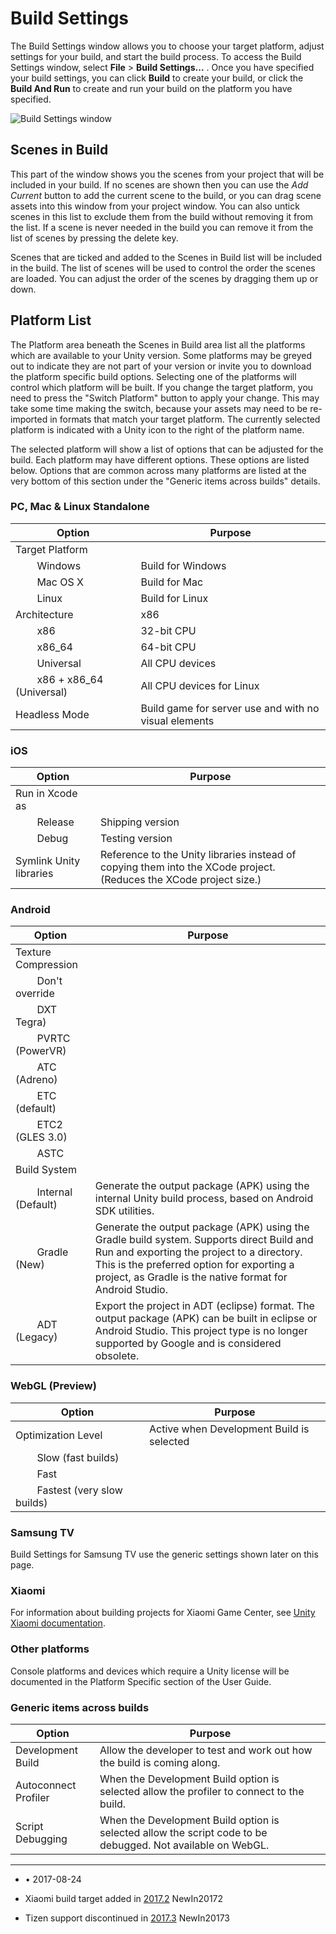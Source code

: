 # Build Settings

The Build Settings window allows you to choose your target platform, adjust settings for your build, and start the build process. To access the Build Settings window, select __File__ > __Build Settings...__ . Once you have specified your build settings, you can click __Build__ to create your build, or click the __Build And Run__ to create and run your build on the platform you have specified.

![Build Settings window](../uploads/Main/BuildSettings.png)

## Scenes in Build

This part of the window shows you the scenes from your project that will be included in your build.  If no scenes are shown then you can use the *Add Current* button to add the current scene to the build, or you can drag scene assets into this window from your project window. You can also untick scenes in this list to exclude them from the build without removing it from the list.  If a scene is never needed in the build you can remove it from the list of scenes by pressing the delete key.

Scenes that are ticked and added to the Scenes in Build list will be included in the build. The list of scenes will be used to control the order the scenes are loaded. You can adjust the order of the scenes by dragging them up or down.

## Platform List

The Platform area beneath the Scenes in Build area list all the platforms which are available to your Unity version.  Some platforms may be greyed out to indicate they are not part of your version or invite you to download the platform specific build options.  Selecting one of the platforms will control which platform will be built. If you change the target platform, you need to press the "Switch Platform" button to apply your change.  This may take some time making the switch, because your assets may need to be re-imported in formats that match your target platform.  The currently selected platform is indicated with a Unity icon to the right of the platform name.

The selected platform will show a list of options that can be adjusted for the build.  Each platform may have different options.  These options are listed below.  Options that are common across many platforms are listed at the very bottom of this section under the "Generic items across builds" details.

### PC, Mac & Linux Standalone
|Option |Purpose |
|---|---|
|Target Platform ||
|&#160;&#160;&#160;&#160;&#160;&#160;&#160;&#160;Windows |Build for Windows|
|&#160;&#160;&#160;&#160;&#160;&#160;&#160;&#160;Mac OS X|Build for Mac|
|&#160;&#160;&#160;&#160;&#160;&#160;&#160;&#160;Linux|Build for Linux|
|Architecture |x86|
|&#160;&#160;&#160;&#160;&#160;&#160;&#160;&#160;x86|32-bit CPU |
|&#160;&#160;&#160;&#160;&#160;&#160;&#160;&#160;x86_64|64-bit CPU |
|&#160;&#160;&#160;&#160;&#160;&#160;&#160;&#160;Universal|All CPU devices |
|&#160;&#160;&#160;&#160;&#160;&#160;&#160;&#160;x86 + x86_64 (Universal) |All CPU devices for Linux |
|Headless Mode |Build game for server use and with no visual elements |


### iOS
|Option |Purpose |
|---|---|
|Run in Xcode as | |
|&#160;&#160;&#160;&#160;&#160;&#160;&#160;&#160;Release|Shipping version  |
|&#160;&#160;&#160;&#160;&#160;&#160;&#160;&#160;Debug|Testing version  |
|Symlink Unity libraries |Reference to the Unity libraries instead of copying them into the XCode project.  (Reduces the XCode project size.) |

### Android

|Option |Purpose |
|---|---|
|Texture Compression ||
|&#160;&#160;&#160;&#160;&#160;&#160;&#160;&#160;Don't override|  |
|&#160;&#160;&#160;&#160;&#160;&#160;&#160;&#160;DXT Tegra)|  |
|&#160;&#160;&#160;&#160;&#160;&#160;&#160;&#160;PVRTC (PowerVR)|  |
|&#160;&#160;&#160;&#160;&#160;&#160;&#160;&#160;ATC (Adreno)|  |
|&#160;&#160;&#160;&#160;&#160;&#160;&#160;&#160;ETC (default)|  |
|&#160;&#160;&#160;&#160;&#160;&#160;&#160;&#160;ETC2 (GLES 3.0)|  |
|&#160;&#160;&#160;&#160;&#160;&#160;&#160;&#160;ASTC|  |
|Build System ||
|&#160;&#160;&#160;&#160;&#160;&#160;&#160;&#160;Internal (Default)| Generate the output package (APK) using the internal Unity build process, based on Android SDK utilities. |
|&#160;&#160;&#160;&#160;&#160;&#160;&#160;&#160;Gradle (New)| Generate the output package (APK)  using the Gradle build system. Supports direct Build and Run and exporting the project to a directory. This is the preferred option for exporting a project, as Gradle is the native format for Android Studio. |
|&#160;&#160;&#160;&#160;&#160;&#160;&#160;&#160;ADT (Legacy)| Export the project in ADT (eclipse) format. The output package (APK) can be built in eclipse or Android Studio. This project type is no longer supported by Google and is considered obsolete. |


### WebGL (Preview)

|Option |Purpose |
|---|---|
|Optimization Level|Active when Development Build is selected |
|&#160;&#160;&#160;&#160;&#160;&#160;&#160;&#160;Slow (fast builds)| |
|&#160;&#160;&#160;&#160;&#160;&#160;&#160;&#160;Fast| |
|&#160;&#160;&#160;&#160;&#160;&#160;&#160;&#160;Fastest (very slow builds)| |

### Samsung TV
Build Settings for Samsung TV use the generic settings shown later on this page.

### Xiaomi 

For information about building projects for Xiaomi Game Center, see [Unity Xiaomi documentation](https://unity3d.com/cn/partners/xiaomi/guide).


### Other platforms

Console platforms and devices which require a Unity license will be documented in the Platform Specific section of the User Guide.

### Generic items across builds

|Option |Purpose |
|---|---|
|Development Build |Allow the developer to test and work out how the build is coming along.|
|Autoconnect Profiler |When the Development Build option is selected allow the profiler to connect to the build.|
|Script Debugging |When the Development Build option is selected allow the script code to be debugged.  Not available on WebGL.|

---
* <span class="page-edit">• 2017-08-24  <!-- include IncludeTextAmendPageNoEdit --></span><br/>

* <span class="page-history">Xiaomi build target added in [2017.2](https://docs.unity3d.com/2017.2/Documentation/Manual/30_search.html?q=newin20172) <span class="search-words">NewIn20172</span></span>

* <span class="page-history">Tizen support discontinued in [2017.3](https://docs.unity3d.com/2017.3/Documentation/Manual/30_search.html?q=newin20173) <span class="search-words">NewIn20173</span></span>

